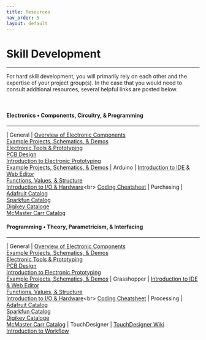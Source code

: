 ```yaml
---
title: Resources
nav_order: 5
layout: default
---
```


# Skill Development

---

For hard skill development, you will primarily rely on each other and the expertise of your project group(s). In the case that you would need to consult additional resources, several helpful links are posted below.

<br>

#### Electronics • Components, Circuitry, & Programming

---

| General                   | [Overview of Electronic Components](https://learn.adafruit.com/guides/beginner)<br> [Example Projects, Schematics, & Demos](https://learn.adafruit.com/guides/projects)<br> [Electronic Tools & Prototyping](https://learn.adafruit.com/guides/tutorials)<br> [PCB Design](https://fritzing.org/learning/)<br> [Introduction to Electronic Prototyping](https://learn.sparkfun.com/resources/3)<br> [Example Projects, Schematics, & Demos](https://learn.sparkfun.com/tutorials) 
| Arduino                   | [Introduction to IDE & Web Editor](https://www.arduino.cc/en/Guide/HomePager)<br> [Functions, Values, & Structure](https://www.arduino.cc/reference/en/)<br> [Introduction to I/O & Hardware]([https://learn.adafruit.com/guides/tutorials](https://cdn.sparkfun.com/assets/3/9/d/9/e/Intro_to_Arduino_-_v30_1.pdf))<br> [Coding Cheatsheet](https://cdn.sparkfun.com/assets/f/4/9/2/2/Arduino_Cheat_Sheet-11-12-13.pdf)
| Purchasing                | [Adafruit Catalog](https://www.adafruit.com/categories)<br> [Sparkfun Catalog](https://www.sparkfun.com/categories)<br> [Digikey Cataloge](https://www.digikey.com/products/en)<br> [McMaster Carr Catalog](https://www.mcmaster.com/)

#### Programming • Theory, Parametricism, & Interfacing

---

| General                   | [Overview of Electronic Components](https://learn.adafruit.com/guides/beginner)<br> [Example Projects, Schematics, & Demos](https://learn.adafruit.com/guides/projects)<br> [Electronic Tools & Prototyping](https://learn.adafruit.com/guides/tutorials)<br> [PCB Design](https://fritzing.org/learning/)<br> [Introduction to Electronic Prototyping](https://learn.sparkfun.com/resources/3)<br> [Example Projects, Schematics, & Demos](https://learn.sparkfun.com/tutorials) 
| Grasshopper               | [Introduction to IDE & Web Editor](https://www.arduino.cc/en/Guide/HomePager)<br> [Functions, Values, & Structure](https://www.arduino.cc/reference/en/)<br> [Introduction to I/O & Hardware]([https://learn.adafruit.com/guides/tutorials](https://cdn.sparkfun.com/assets/3/9/d/9/e/Intro_to_Arduino_-_v30_1.pdf))<br> [Coding Cheatsheet](https://cdn.sparkfun.com/assets/f/4/9/2/2/Arduino_Cheat_Sheet-11-12-13.pdf)
| Processing                | [Adafruit Catalog](https://www.adafruit.com/categories)<br> [Sparkfun Catalog](https://www.sparkfun.com/categories)<br> [Digikey Cataloge](https://www.digikey.com/products/en)<br> [McMaster Carr Catalog](https://www.mcmaster.com/)
| TouchDesigner             | [TouchDesigner Wiki](https://docs.derivative.ca/Main_Page)<br> [Introduction to Workflow](https://www.youtube.com/watch?v=wmM1lCWtn6o&t=150s)
